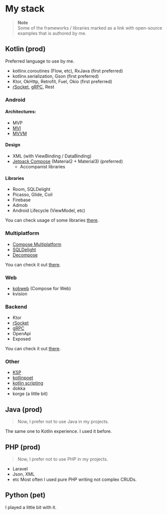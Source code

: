 # My stack
> **Note** <br>
> Some of the frameworks / libraries marked as a link with open-source examples that is authored by me.
## Kotlin (prod)
Preferred language to use by me.
- kotlinx.coroutines (Flow, etc), RxJava (first preferred)
- kotlinx.serialization, Gson (first preferred)
- Ktor, OkHttp, Retrofit, Fuel, Okio (first preferred)
- [rSocket](https://github.com/timemates/sdk), [gRPC](https://github.com/timemates/sdk), Rest
### Android
#### Architectures:
- MVP
- [MVI](https://github.com/timemates/app)
- [MVVM](https://github.com/y9vad9/contacts-app)
#### Design
- XML (with ViewBinding / DataBinding)
- [Jetpack Compose](https://github.com/timemates/app) (Material2 + Material3) (preferred)
  - Accompanist libraries
#### Libraries
- Room, SQLDelight
- Picasso, Glide, Coil
- Firebase
- Admob
- Android Lifecycle (ViewModel, etc)

You can check usage of some libraries [there](https://github.com/y9vad9/simple-vocabulary).
### Multiplatform
- [Compose Multiplatform](https://github.com/timemates/app)
- [SQLDelight](https://github.com/timemates/app)
- [Decompose](https://github.com/timemates/app)

You can check it out [there](https://github.com/timemates/app).

### Web
- [kobweb](https://github.com/timemates/site) (Compose for Web)
- kvision

### Backend
- Ktor
- [rSocket](https://github.com/timemates/backend)
- [gRPC](https://github.com/timemates/backend)
- OpenApi
- Exposed

You can check it out [there](https://github.com/y9vad9/dove).
### Other
- [KSP](https://github.com/y9vad9/implier)
- [kotlinpoet](https://github.com/y9vad9/implier)
- [kotlin scripting](https://github.com/kotlingang/script.kt)
- dokka
- korge (a little bit)
## Java (prod)
> Now, I prefer not to use Java in my projects.

The same one to Kotlin experience. I used it before.
## PHP (prod)
> Now, I prefer not to use PHP in my projects.

- Laravel
- Json, XML
- etc
Most often I used pure PHP writing not complex CRUDs.
## Python (pet)
I played a little bit with it.
